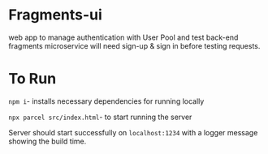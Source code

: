 # Fragments-ui
web app to manage authentication with User Pool and test back-end fragments microservice
will need sign-up & sign in before testing requests.

# To Run

`npm i`- installs necessary dependencies for running locally

`npx parcel src/index.html`- to start running the server

Server should start successfully on `localhost:1234` with a logger message showing the build time.

<!-- ## After signed-in
Choose the type of fragment you wish to `POST` first.

`GET FRAGMENT` will return a list of fragment ids belongs to the logged in user in the console.

`GET FRAGMENT EXPAND` will return a list fragment's metadata belongs to the logged in user in the console.

`GET DATA` will return the fragments data in the console with respect to the fragment id provided. -->

<!-- `GET DATA INFO` will return the fragments metadata in the console with respect to the fragment id provided.

`GET DATA` allows user to convert fragment's data from `text/markdown` to `text/html` by adding `.ext` at the end of the id. -->
